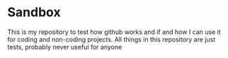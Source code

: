# Sandbox
This is my repository to test how github works and if and how I can use it for coding and non-coding projects.
All things in this repository are just tests, probably never useful for anyone
